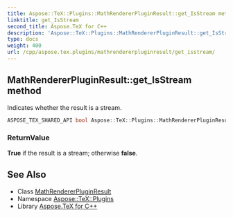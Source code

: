 ```yaml
---
title: Aspose::TeX::Plugins::MathRendererPluginResult::get_IsStream method
linktitle: get_IsStream
second_title: Aspose.TeX for C++
description: 'Aspose::TeX::Plugins::MathRendererPluginResult::get_IsStream method. Indicates whether the result is a stream in C++.'
type: docs
weight: 400
url: /cpp/aspose.tex.plugins/mathrendererpluginresult/get_isstream/
---
```

## MathRendererPluginResult::get_IsStream method


Indicates whether the result is a stream.

```cpp
ASPOSE_TEX_SHARED_API bool Aspose::TeX::Plugins::MathRendererPluginResult::get_IsStream() override
```


### ReturnValue

**True** if the result is a stream; otherwise **false**.

## See Also

* Class [MathRendererPluginResult](../)
* Namespace [Aspose::TeX::Plugins](../../)
* Library [Aspose.TeX for C++](../../../)
